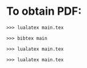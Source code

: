 # To obtain PDF:

`>>> lualatex main.tex`

`>>> bibtex main`

`>>> lualatex main.tex`

`>>> lualatex main.tex`

